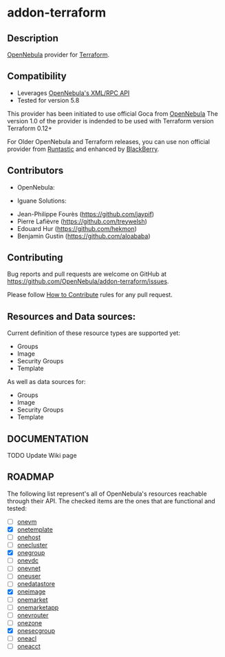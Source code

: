 # addon-terraform

## Description

[OpenNebula](https://opennebula.org/) provider for [Terraform](https://www.terraform.io/).

## Compatibility

* Leverages [OpenNebula's XML/RPC API](https://docs.opennebula.org/5.88/integration/system_interfaces/api.html)
* Tested for version 5.8

This provider has been initiated to use official Goca from [OpenNebula](https://github.com/OpenNebula/one)
The version 1.0 of the provider is indended to be used with Terraform version Terraform 0.12+

For Older OpenNebula and Terraform releases, you can use non official provider from [Runtastic](https://github.com/runtastic/terraform-provider-opennebula) and enhanced by [BlackBerry](https://github.com/blackberry/terraform-provider-opennebula).

## Contributors

* OpenNebula:

* Iguane Solutions:
- Jean-Philippe Fourès (https://github.com/jaypif)
- Pierre Lafièvre (https://github.com/treywelsh)
- Edouard Hur (https://github.com/hekmon)
- Benjamin Gustin (https://github.com/aloababa)

## Contributing

Bug reports and pull requests are welcome on GitHub at
https://github.com/OpenNebula/addon-terraform/issues.

Please follow [How to Contribute](https://github.com/OpenNebula/one/wiki/How-to-Contribute-to-Development) rules for any pull request.

## Resources and Data sources:

Current definition of these resource types are supported yet:
* Groups
* Image
* Security Groups
* Template

As well as data sources for:
* Groups
* Image
* Security Groups
* Template

## DOCUMENTATION
TODO Update Wiki page

## ROADMAP

The following list represent's all of OpenNebula's resources reachable through their API. The checked items are the ones that are functional and tested:

* [ ] [onevm](https://docs.opennebula.org/5.8/integration/system_interfaces/api.html#onevm)
* [X] [onetemplate](https://docs.opennebula.org/5.8/integration/system_interfaces/api.html#onetemplate)
* [ ] [onehost](https://docs.opennebula.org/5.8/integration/system_interfaces/api.html#onehost)
* [ ] [onecluster](https://docs.opennebula.org/5.8/integration/system_interfaces/api.html#onecluster)
* [X] [onegroup](https://docs.opennebula.org/5.8/integration/system_interfaces/api.html#onegroup)
* [ ] [onevdc](https://docs.opennebula.org/5.8/integration/system_interfaces/api.html#onevdc)
* [ ] [onevnet](https://docs.opennebula.org/5.8/integration/system_interfaces/api.html#onevnet)
* [ ] [oneuser](https://docs.opennebula.org/5.8/integration/system_interfaces/api.html#oneuser)
* [ ] [onedatastore](https://docs.opennebula.org/5.8/integration/system_interfaces/api.html#onedatastore)
* [X] [oneimage](https://docs.opennebula.org/5.8/integration/system_interfaces/api.html#oneimage)
* [ ] [onemarket](https://docs.opennebula.org/5.8/integration/system_interfaces/api.html#onemarket)
* [ ] [onemarketapp](https://docs.opennebula.org/5.8/integration/system_interfaces/api.html#onemarketapp)
* [ ] [onevrouter](https://docs.opennebula.org/5.8/integration/system_interfaces/api.html#onevrouter)
* [ ] [onezone](https://docs.opennebula.org/5.8/integration/system_interfaces/api.html#onezone)
* [X] [onesecgroup](https://docs.opennebula.org/5.8/integration/system_interfaces/api.html#onesecgroup)
* [ ] [oneacl](https://docs.opennebula.org/5.8/integration/system_interfaces/api.html#oneacl)
* [ ] [oneacct](https://docs.opennebula.org/5.8/integration/system_interfaces/api.html#oneacct)
